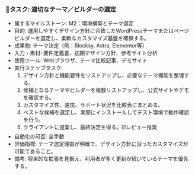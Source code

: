 ### 🔹タスク: 適切なテーマ／ビルダーの選定
- 属するマイルストーン: M2：環境構築とテーマ選定
- 目的: 運用しやすくデザイン方針に合致したWordPressテーマまたはページビルダーを選定し、柔軟なカスタマイズ基盤を確保する。
- 成果物: テーマ決定（例：Blocksy, Astra, Elementor等）
- 入力・素材: 要件定義書、初期デザイン方針、参考サイト分析
- 使用ツール: Webブラウザ、テーマ比較記事、デモサイト
- 実行ステップタスク:
  1. デザイン方針と機能要件をリストアップし、必要なテーマ機能を整理する。
  2. 候補となるテーマやビルダーを複数リストアップし、公式サイトやデモを確認する。
  3. カスタマイズ性、速度、サポート状況を比較表にまとめる。
  4. ベストな候補を選定し、実際にインストールしてテスト環境で動作確認を行う。
  5. クライアントに提案し、最終決定を得る。☑️レビュー推奨
- 自動化の可否: 全手動
- 評価指標: テーマ選定理由が明確で、デザイン方針に沿ったカスタマイズが可能であること。
- 備考: 将来的な拡張を見据え、利用者が多く更新が続いているテーマを優先する。
